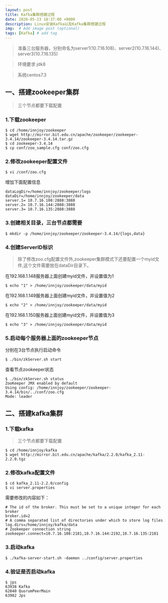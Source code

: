 ```yaml
---
layout: post
title: Kafka集群搭建过程
date: 2020-05-23 18:37:00 +0800
description: Linux安装Kafka以及Kafka集群搭建过程
img:  # Add image post (optional)
tags: [Kafka] # add tag
---
```



> 准备三台服务器，分别命名为server1(10.7.16.108)、server2(10.7.16.144)、server3(10.7.16.135)

> 环境要求 jdk8

> 系统centos7.3

## 一、搭建zookeeper集群

> 三个节点都要下载配置

### 1.下载zookeeper
```shell
$ cd /home/innjoy/zookeeper
$ wget http://mirror.bit.edu.cn/apache/zookeeper/zookeeper-3.4.14/zookeeper-3.4.14.tar.gz
$ cd zookeeper-3.4.14
$ cp conf/zoo_sample.cfg conf/zoo.cfg
```
### 2.修改zookeeper配置文件
```shell
$ vi /conf/zoo.cfg
```
增加下面配置信息
```shell
dataLogDir=/home/innjoy/zookeeper/logs
dataDir=/home/innjoy/zookeeper/data
server.1= 10.7.16.108:2888:3888
server.2= 10.7.16.144:2888:3888
server.3= 10.7.16.135:2888:3888
```
### 3.创建相关目录，三台节点都需要
```shell
$ mkdir -p /home/innjoy/zookeeper/zookeeper-3.4.14/{logs,data}
```
### 4.创建ServerID标识

> 除了修改zoo.cfg配置文件外,zookeeper集群模式下还要配置一个myid文件,这个文件需要放在dataDir目录下。

在192.168.1.148服务器上面创建myid文件，并设置值为1
```shell
$ echo "1" > /home/innjoy/zookeeper/data/myid
```
在192.168.1.149服务器上面创建myid文件，并设置值为2
```shell
$ echo "2" > /home/innjoy/zookeeper/data/myid
```
在192.168.1.150服务器上面创建myid文件，并设置值为3
```shell
$ echo "3" > /home/innjoy/zookeeper/data/myid
```
### 5.启动每个服务器上面的zookeeper节点

分别在3台节点执行启动命令
```shell
$ ./bin/zkServer.sh start
```
查看节点zookeeper状态
```shell
$ ./bin/zkServer.sh status
ZooKeeper JMX enabled by default
Using config: /home/innjoy/zookeeper/zookeeper-3.4.14/bin/../conf/zoo.cfg
Mode: leader
```
## 二、搭建kafka集群
### 1.下载kafka

> 三个节点都要下载配置

```shell
$ cd /home/innjoy/kafka
$ wget http://mirror.bit.edu.cn/apache/kafka/2.2.0/kafka_2.11-2.2.0.tgz
```
### 2.修改kafka配置文件
```shell 
$ cd kafka_2.11-2.2.0/config
$ vi server.properties
```
需要修改的内容如下：
```shell 
# The id of the broker. This must be set to a unique integer for each broker
broker.id=2
# A comma separated list of directories under which to store log files
log.dirs=/home/innjoy/kafka/data
# Zookeeper connection string
zookeeper.connect=10.7.16.108:2181,10.7.16.144:2192,10.7.16.135:2181
```
### 3.启动kafka
```shell 
$ ./kafka-server-start.sh -daemon ../config/server.properties
```
### 4.验证是否启动kafka
```shell 
$ jps
63938 Kafka
62840 QuorumPeerMain
63982 Jps
```


